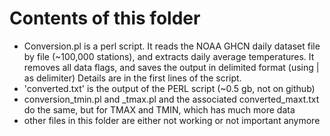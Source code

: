 # Contents of this folder

* Conversion.pl is a perl script. It reads the NOAA GHCN daily dataset file by file (~100,000 stations), and extracts daily average temperatures. It removes all data flags, and saves the output in delimited format (using | as delimiter) Details are in the first lines of the script. 
* 'converted.txt' is the output of the PERL script (~0.5 gb, not on github)  
* conversion_tmin.pl and _tmax.pl and the associated converted_maxt.txt do the same, but for TMAX and TMIN, which has much more data
* other files in this folder are either not working or not important anymore
